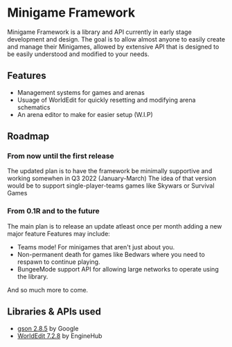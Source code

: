 # Minigame Framework
Minigame Framework is a library and API currently in early stage development and design.
The goal is to allow almost anyone to easily create and manage their Minigames, allowed by extensive API that is designed to be easily understood and modified to your needs.


## Features

* Management systems for games and arenas
* Usuage of WorldEdit for quickly resetting and modifying arena schematics
* An arena editor to make for easier setup (W.I.P)

## Roadmap
### From now until the first release
The updated plan is to have the framework be minimally supportive and working somewhen in Q3 2022 (January-March)
The idea of that version would be to support single-player-teams games like Skywars or Survival Games
### From 0.1R and to the future
The main plan is to release an update atleast once per month adding a new major feature
Features may include:
* Teams mode! For minigames that aren't just about you.
* Non-permanent death for games like Bedwars where you need to respawn to continue playing.
* BungeeMode support API for allowing large networks to operate using the library.

And so much more to come.

## Libraries & APIs used
* [gson 2.8.5](https://github.com/google/gson) by Google
* [WorldEdit 7.2.8](https://github.com/EngineHub/WorldEdit) by EngineHub
